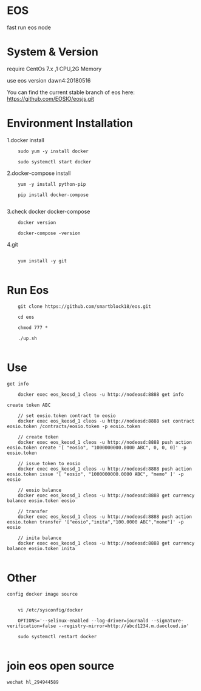 # EOS
 
 fast run eos node

# System & Version

 require CentOs 7.x ,1 CPU,2G Memory

 use eos version dawn4:20180516
 
 You can find the current stable branch of eos here: https://github.com/EOSIO/eosjs.git

# Environment Installation

1.docker install

```
	sudo yum -y install docker
	
	sudo systemctl start docker

```
	
2.docker-compose install

```
	yum -y install python-pip
	
	pip install docker-compose
	
```
	
3.check docker docker-compose

```
	docker version
	
	docker-compose -version

```

4.git

```

	yum install -y git
	
```

# Run Eos

```
	git clone https://github.com/smartblock18/eos.git
	
	cd eos
	
	chmod 777 *
	
	./up.sh
	
```

# Use

```
get info
	
	docker exec eos_keosd_1 cleos -u http://nodeosd:8888 get info
		
create token ABC
	
	// set eosio.token contract to eosio
	docker exec eos_keosd_1 cleos -u http://nodeosd:8888 set contract eosio.token /contracts/eosio.token -p eosio.token
	
	// create token 
	docker exec eos_keosd_1 cleos -u http://nodeosd:8888 push action eosio.token create '[ "eosio", "1000000000.0000 ABC", 0, 0, 0]' -p eosio.token
	
	// issue token to eosio
	docker exec eos_keosd_1 cleos -u http://nodeosd:8888 push action eosio.token issue '[ "eosio", "1000000000.0000 ABC", "memo" ]' -p eosio
	
	// eosio balance
	docker exec eos_keosd_1 cleos -u http://nodeosd:8888 get currency balance eosio.token eosio
	
	// transfer
	docker exec eos_keosd_1 cleos -u http://nodeosd:8888 push action eosio.token transfer '["eosio","inita","100.0000 ABC","mome"]' -p eosio
	
	// inita balance
	docker exec eos_keosd_1 cleos -u http://nodeosd:8888 get currency balance eosio.token inita
		
```

# Other


	config docker image source 

```
	
	vi /etc/sysconfig/docker
	
	OPTIONS='--selinux-enabled --log-driver=journald --signature-verification=false --registry-mirror=http://abcd1234.m.daocloud.io'
	
	sudo systemctl restart docker
	
```
	
# join eos open source 

	wechat hl_294944589
